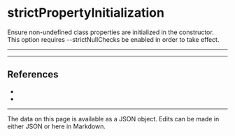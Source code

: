 <!-- Important! Do not modify comment blocks. They are necessary for the transformer to work properly -->

<!-- title -->
# strictPropertyInitialization

<!-- shortDescription -->
Ensure non-undefined class properties are initialized in the constructor. This option requires --strictNullChecks be enabled in order to take effect.

---

<!-- extendedDescription -->


---

<!-- references -->
## References
- []()
- []()
---

<!-- footer -->
The data on this page is available as a JSON object. Edits can be made in either JSON or here in Markdown.
